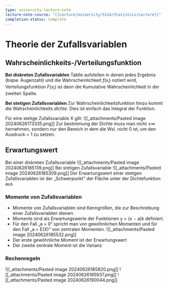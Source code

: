 ```yaml
---
type: university-lecture-note
lecture-note-course: "[[Lecture|University/SS24/Statistics/Lecture]]"
completion-status: Complete
---
```

# Theorie der Zufallsvariablen
## Wahrscheinlichkeits-/Verteilungsfunktion
**Bei diskreten Zufallsvariablen**
Tablle aufstellen in denen jedes Ergebnis (bspw. Augenzahl) und die Wahrscheinlichkeit $f(x_i)$ notiert wird, Verteilungsfunktion $F(x_i)$ ist dann die Kumulative Wahrscheinlichkeit in der zweiten Spalte.

**Bei stetigen Zufallsvariablen**
Zur Wahrscheinlichkeitsfunktion hinzu kommt die Wahscheinlichkeits _dichte_. Dies ist einfach das Integral der Funktion.

Für eine stetige Zufallsvariable X gilt:
![[_attachments/Pasted image 20240626173335.png]]
Zur bestimmung der Dichte muss man nicht $\pm\infty$ hernehmen, sondern nur den Bereich in dem die Wsl. nicht 0 ist, um den Ausdruck = 1 zu setzen.
## Erwartungswert
Bei einer diskreten Zufallsvariable
![[_attachments/Pasted image 20240626185139.png]]
Bei stetigen Zufallsvariable
![[_attachments/Pasted image 20240626185309.png]]
Der Erwartungswert einer stetigen Zufallsvariablen ist der „Schwerpunkt" der Fläche unter der Dichtefunktion aus
### Momente von Zufallsvariablen
- Momente von Zufallsvariablen sind Kenngrößen, die zur Beschreibung einer Zufallsvariablen dienen.
- Momente sind als Erwartungswerte der Funktionen y = (x − a)k definiert.
- Für den Fall „a = 0“ spricht man von gewöhnlichen Momenten und für den Fall „a = E(X)“ von zentralen Momenten.
![[_attachments/Pasted image 20240626185532.png]]
- Der erste gewöhnliche Moment ist der Erwartungswert
- Der zweite zentrale Moment ist die Varianz
### Rechenregeln
![[_attachments/Pasted image 20240626185820.png]]
![[_attachments/Pasted image 20240626185937.png]]
![[_attachments/Pasted image 20240626190044.png]]
